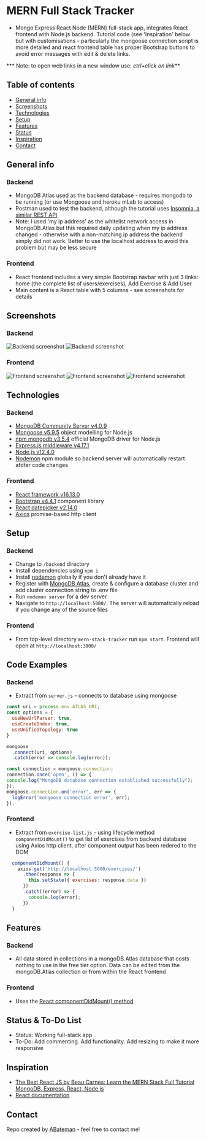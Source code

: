 # MERN Full Stack Tracker

* Mongo Express React Node (MERN) full-stack app, integrates React frontend with Node.js backend. Tutorial code (see 'Inspiration' below but with customisations - particularly the mongoose connection script is more detailed and react frontend table has proper Bootstrap buttons to avoid error messages with edit & delete links.

*** Note: to open web links in a new window use: _ctrl+click on link_**

## Table of contents

* [General info](#general-info)
* [Screenshots](#screenshots)
* [Technologies](#technologies)
* [Setup](#setup)
* [Features](#features)
* [Status](#status)
* [Inspiration](#inspiration)
* [Contact](#contact)

## General info

### Backend
* MongoDB Atlas used as the backend database - requires mongodb to be running (or use Mongoose and heroku mLab to access)
* Postman used to test the backend, although the tutorial uses [Insomnia, a similar REST API](https://insomnia.rest/)
* Note: I used 'my ip address' as the whitelist network access in MongoDB.Atlas but this required daily updating when my ip address changed - otherwise with a non-matching ip address the backend simply did not work. Better to use the localhost address to avoid this problem but may be less secure

### Frontend
* React frontend includes a very simple Bootstrap navbar with just 3 links: home (the complete list of users/exercises), Add Exercise & Add User 
* Main content is a React table with 5 columns - see screenshots for details

## Screenshots

### Backend
![Backend screenshot](./img/mongodb.png)
![Backend screenshot](./img/postman.png)

### Frontend
![Frontend screenshot](./img/list.png)
![Frontend screenshot](./img/add-user.png)
![Frontend screenshot](./img/add-exercise.png)

## Technologies

### Backend
* [MongoDB Community Server v4.0.9](https://www.mongodb.com/download-center/community)
* [Mongoose v5.9.5](https://mongoosejs.com/) object modelling for Node.js
* [npm mongodb v3.5.4](https://www.npmjs.com/package/mongodb) official MongoDB driver for Node.js
* [Express.js middleware v4.17.1](https://expressjs.com/)
* [Node.js v12.4.0](https://nodejs.org/es/)
* [Nodemon](https://www.npmjs.com/package/nodemon) npm module so backend server will automatically restart afdter code changes

### Frontend
* [React framework v16.13.0](https://reactjs.org/)
* [Bootstrap v4.4.1](https://getbootstrap.com/) component library
* [React datepicker v2.14.0](https://www.npmjs.com/package/react-datepicker)
* [Axios](https://www.npmjs.com/package/axios) promise-based http client

## Setup

### Backend
* Change to `/backend` directory
* Install dependencies using `npm i`
* Install [nodemon](https://www.npmjs.com/package/nodemon) globally if you don't already have it
* Register with [MongoDB Atlas](www.mongodb.com), create & configure a database cluster and add cluster connection string to .env file
* Run `nodemon server` for a dev server
* Navigate to `http://localhost:5000/`. The server will automatically reload if you change any of the source files

### Frontend
* From top-level directory `mern-stack-tracker` run `npm start`. Frontend will open at `http://localhost:3000/`

## Code Examples

### Backend
* Extract from `server.js` - connects to database using mongoose

```javascript
const uri = process.env.ATLAS_URI;
const options = {
  useNewUrlParser: true,
  useCreateIndex: true,
  useUnifiedTopology: true
}

mongoose
  .connect(uri, options)
  .catch(error => console.log(error));

const connection = mongoose.connection;
connection.once('open', () => {
console.log("MongoDB database connection established successfully");
});
mongoose.connection.on('error', err => {
  logError('mongoose connection error', err);
});
```

### Frontend
* Extract from `exercise-list.js` - using lifecycle method `componentDidMount()` to get list of exercises from backend database using Axios http client, after component output has been redered to the DOM

```javascript
  componentDidMount() {
    axios.get('http://localhost:5000/exercises/')
      .then(response => {
        this.setState({ exercises: response.data })
      })
      .catch((error) => {
        console.log(error);
      })
  }
```

## Features

### Backend
* All data stored in collections in a mongoDB.Atlas database that costs nothing to use in the free tier option. Data can be edited from the mongoDB.Atlas collection or from within the React frontend

### Frontend
* Uses the [React componentDidMount() method](https://reactjs.org/docs/state-and-lifecycle.html) 

## Status & To-Do List

* Status: Working full-stack app
* To-Do: Add commenting. Add functionality. Add resizing to make it more responsive

## Inspiration

* [The Best React JS by Beau Carnes: Learn the MERN Stack Full Tutorial MongoDB, Express, React, Node js](https://www.youtube.com/watch?v=FBeete8azkY)
* [React documentation](https://reactjs.org/docs/getting-started.html)

## Contact

Repo created by [ABateman](https://www.andrewbateman.org) - feel free to contact me!
